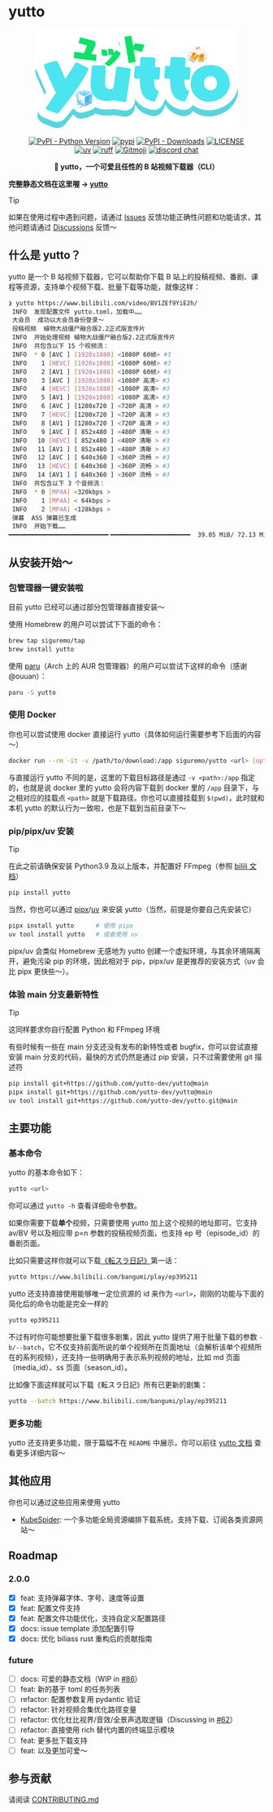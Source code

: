 # yutto

<p align="center">
   <img src="./docs/public/logo.png" width="400px">
</p>

<p align="center">
   <a href="https://python.org/" target="_blank"><img alt="PyPI - Python Version" src="https://img.shields.io/pypi/pyversions/yutto?logo=python&style=flat-square"></a>
   <a href="https://pypi.org/project/yutto/" target="_blank"><img src="https://img.shields.io/pypi/v/yutto?style=flat-square" alt="pypi"></a>
   <a href="https://pypi.org/project/yutto/" target="_blank"><img alt="PyPI - Downloads" src="https://img.shields.io/pypi/dm/yutto?style=flat-square"></a>
   <a href="LICENSE"><img alt="LICENSE" src="https://img.shields.io/github/license/yutto-dev/yutto?style=flat-square"></a>
   <br/>
   <a href="https://github.com/astral-sh/uv"><img alt="uv" src="https://img.shields.io/endpoint?url=https://raw.githubusercontent.com/astral-sh/uv/main/assets/badge/v0.json&style=flat-square"></a>
   <a href="https://github.com/astral-sh/ruff"><img alt="ruff" src="https://img.shields.io/endpoint?url=https://raw.githubusercontent.com/astral-sh/ruff/main/assets/badge/v2.json&style=flat-square"></a>
   <a href="https://gitmoji.dev"><img alt="Gitmoji" src="https://img.shields.io/badge/gitmoji-%20😜%20😍-FFDD67?style=flat-square"></a>
   <a href="https://discord.gg/5cQGyFwsqC"><img src="https://img.shields.io/badge/chat-discord-5d24a3?logo=discord&style=flat-square" alt="discord chat"></a>
</p>

<p align="center"><strong>🧊 yutto，一个可爱且任性的 B 站视频下载器（CLI）</strong></p>

**完整静态文档在这里喔 → [yutto](https://yutto.nyakku.moe/)**

> [!TIP]
>
> 如果在使用过程中遇到问题，请通过 [Issues](https://github.com/yutto-dev/yutto/issues) 反馈功能正确性问题和功能请求，其他问题请通过 [Discussions](https://github.com/yutto-dev/yutto/discussions) 反馈～

## 什么是 yutto？

yutto 是一个 B 站视频下载器，它可以帮助你下载 B 站上的投稿视频、番剧、课程等资源，支持单个视频下载、批量下载等功能，就像这样：

```bash
❯ yutto https://www.bilibili.com/video/BV1ZEf9YiE2h/
 INFO  发现配置文件 yutto.toml，加载中……
 大会员  成功以大会员身份登录～
 投稿视频  植物大战僵尸融合版2.2正式版宣传片
 INFO  开始处理视频 植物大战僵尸融合版2.2正式版宣传片
 INFO  共包含以下 15 个视频流：
 INFO  * 0 [AVC ] [1920x1080] <1080P 60帧> #3
 INFO    1 [HEVC] [1920x1080] <1080P 60帧> #3
 INFO    2 [AV1 ] [1920x1080] <1080P 60帧> #3
 INFO    3 [AVC ] [1920x1080] <1080P 高清> #3
 INFO    4 [HEVC] [1920x1080] <1080P 高清> #3
 INFO    5 [AV1 ] [1920x1080] <1080P 高清> #3
 INFO    6 [AVC ] [1280x720 ] <720P 高清 > #3
 INFO    7 [HEVC] [1280x720 ] <720P 高清 > #3
 INFO    8 [AV1 ] [1280x720 ] <720P 高清 > #3
 INFO    9 [AVC ] [ 852x480 ] <480P 清晰 > #3
 INFO   10 [HEVC] [ 852x480 ] <480P 清晰 > #3
 INFO   11 [AV1 ] [ 852x480 ] <480P 清晰 > #3
 INFO   12 [AVC ] [ 640x360 ] <360P 流畅 > #3
 INFO   13 [HEVC] [ 640x360 ] <360P 流畅 > #3
 INFO   14 [AV1 ] [ 640x360 ] <360P 流畅 > #3
 INFO  共包含以下 3 个音频流：
 INFO  * 0 [MP4A] <320kbps >
 INFO    1 [MP4A] < 64kbps >
 INFO    2 [MP4A] <128kbps >
 弹幕  ASS 弹幕已生成
 INFO  开始下载……
━━━━━━━━━━━━━━━━━━━━━━━━━━━╸━━━━━━━━━━━━━━━━━━━━━━  39.05 MiB/ 72.13 MiB 32.22 MiB/⚡
```

## 从安装开始～

### 包管理器一键安装啦

目前 yutto 已经可以通过部分包管理器直接安装～

使用 Homebrew 的用户可以尝试下下面的命令：

```bash
brew tap siguremo/tap
brew install yutto
```

使用 [paru](https://github.com/Morganamilo/paru)（Arch 上的 AUR 包管理器）的用户可以尝试下这样的命令（感谢 @ouuan）：

```bash
paru -S yutto
```

### 使用 Docker

你也可以尝试使用 docker 直接运行 yutto（具体如何运行需要参考下后面的内容～）

```bash
docker run --rm -it -v /path/to/download:/app siguremo/yutto <url> [options]
```

与直接运行 yutto 不同的是，这里的下载目标路径是通过 `-v <path>:/app` 指定的，也就是说 docker 里的 yutto 会将内容下载到 docker 里的 `/app` 目录下，与之相对应的挂载点 `<path>` 就是下载路径。你也可以直接挂载到 `$(pwd)`，此时就和本机 yutto 的默认行为一致啦，也是下载到当前目录下～

### pip/pipx/uv 安装

> [!TIP]
>
> 在此之前请确保安装 Python3.9 及以上版本，并配置好 FFmpeg（参照 [bilili 文档](https://bilili.nyakku.moe/guide/getting-started.html)）

```bash
pip install yutto
```

当然，你也可以通过 [pipx](https://github.com/pypa/pipx)/[uv](https://github.com/astral-sh/uv) 来安装 yutto（当然，前提是你要自己先安装它）

```bash
pipx install yutto      # 使用 pipx
uv tool install yutto   # 或者使用 uv
```

pipx/uv 会类似 Homebrew 无感地为 yutto 创建一个虚拟环境，与其余环境隔离开，避免污染 pip 的环境，因此相对于 pip，pipx/uv 是更推荐的安装方式（uv 会比 pipx 更快些～）。

### 体验 main 分支最新特性

> [!TIP]
>
> 这同样要求你自行配置 Python 和 FFmpeg 环境

有些时候有一些在 main 分支还没有发布的新特性或者 bugfix，你可以尝试直接安装 main 分支的代码，最快的方式仍然是通过 pip 安装，只不过需要使用 git 描述符

```bash
pip install git+https://github.com/yutto-dev/yutto@main                 # 通过 pip
pipx install git+https://github.com/yutto-dev/yutto@main                # 通过 pipx
uv tool install git+https://github.com/yutto-dev/yutto.git@main         # 通过 uv
```

## 主要功能

### 基本命令

yutto 的基本命令如下：

```bash
yutto <url>
```

你可以通过 `yutto -h` 查看详细命令参数。

如果你需要下载**单个**视频，只需要使用 yutto 加上这个视频的地址即可。它支持 av/BV 号以及相应带 p=n 参数的投稿视频页面，也支持 ep 号（episode_id）的番剧页面。

比如只需要这样你就可以下载[《転スラ日記》](https://www.bilibili.com/bangumi/play/ep395211)第一话：

```bash
yutto https://www.bilibili.com/bangumi/play/ep395211
```

yutto 还支持直接使用能够唯一定位资源的 id 来作为 `<url>`，刚刚的功能与下面的简化后的命令功能是完全一样的

```bash
yutto ep395211
```

不过有时你可能想要批量下载很多剧集，因此 yutto 提供了用于批量下载的参数 `-b/--batch`，它不仅支持前面所说的单个视频所在页面地址（会解析该单个视频所在的系列视频），还支持一些明确用于表示系列视频的地址，比如 md 页面（media_id）、ss 页面（season_id）。

比如像下面这样就可以下载《転スラ日記》所有已更新的剧集：

```bash
yutto --batch https://www.bilibili.com/bangumi/play/ep395211
```

### 更多功能

yutto 还支持更多功能，限于篇幅不在 `README` 中展示，你可以前往 [yutto 文档](https://yutto.nyakku.moe/) 查看更多详细内容～

## 其他应用

你也可以通过这些应用来使用 yutto

-  [KubeSpider](https://github.com/opennaslab/kubespider): 一个多功能全局资源编排下载系统，支持下载、订阅各类资源网站～

## Roadmap

### 2.0.0

-  [x] feat: 支持弹幕字体、字号、速度等设置
-  [x] feat: 配置文件支持
-  [x] feat: 配置文件功能优化，支持自定义配置路径
-  [x] docs: issue template 添加配置引导
-  [x] docs: 优化 biliass rust 重构后的贡献指南

### future

-  [ ] docs: 可爱的静态文档（WIP in [#86](https://github.com/yutto-dev/yutto/pull/86)）
-  [ ] feat: 新的基于 toml 的任务列表
-  [ ] refactor: 配置参数复用 pydantic 验证
-  [ ] refactor: 针对视频合集优化路径变量
-  [ ] refactor: 优化杜比视界/音效/全景声选取逻辑（Discussing in [#62](https://github.com/yutto-dev/yutto/discussions/62)）
-  [ ] refactor: 直接使用 rich 替代内置的终端显示模块
-  [ ] feat: 更多批下载支持
-  [ ] feat: 以及更加可爱～

## 参与贡献

请阅读 [CONTRIBUTING.md](CONTRIBUTING.md)
